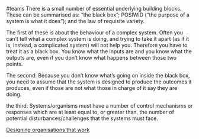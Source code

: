#teams 
There is a small number of essential underlying building blocks. These can be summarised as: “the black box”; POSIWID (“the purpose of a system is what it does”); and the law of requisite variety.

The first of these is about the behaviour of a complex system.  Often you can’t tell what a complex system is doing, and trying to take it apart (as if it is, instead, a complicated system) will not help you. Therefore you have to treat it as a black box. You know what the inputs are and you know what the outputs are, even if you don’t know what happens between those two points.

The second: Because you don’t know what’s going on inside the black box, you need to assume that the system is designed to produce the outcomes it produces, even if those are not what those in charge of it say they are doing.

the third: Systems/organisms must have a number of control mechanisms or responses which are at least equal to, or greater than, the number of potential disturbances/challenges that the systems must face. 

[Designing organisations that work](https://thenextwavefutures.wordpress.com/2024/09/10/designing-organisations-that-work-stafford-beer-viable-systems-model/)
